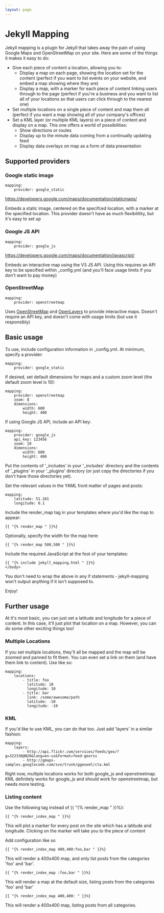 ```yaml
---
layout: page
---
```


# Jekyll Mapping

Jekyll mapping is a plugin for Jekyll that takes away the pain of using Google Maps and OpenStreetMap on your site. Here are some of the things it makes it easy to do:

* Give each piece of content a location, allowing you to:
    * Display a map on each page, showing the location set for the content (perfect if you want to list events on your website, and embed a map showing where they are)
    * Display a map, with a marker for each piece of content linking users through to the page (perfect if you're a business and you want to list all of your locations so that users can click through to the nearest one)
* Set multiple locations on a single piece of content and map them all (perfect if you want a map showing all of your company's offices)
* Set a KML layer (or multiple KML layers) on a piece of content and display on a map. This one offers a world of possibilities:
    * Show directions or routes
    * Display up to the minute data coming from a continually updating feed
    * Display data overlays on map as a form of data presentation

## Supported providers

### Google static image

    mapping:
        provider: google_static

https://developers.google.com/maps/documentation/staticmaps/

Embeds a static image, centered on the specifced location, with a marker at the specified location. This provider doesn't have as much flexibilitity, but it's easy to set up

### Google JS API

    mapping:
        provider: google_js

https://developers.google.com/maps/documentation/javascript/

Embeds an interactive map using the V3 JS API. Using this requires an API key to be specified within _config.yml (and you'll face usage limits if you don't want to pay money)

### OpenStreetMap

    mapping:
        provider: openstreetmap

Uses [OpenStreetMap](http://www.openstreetmap.org/) and [OpenLayers](http://openlayers.org/) to provide interactive maps. Doesn't require an API key, and doesn't come with usage limits (but use it responsibly)

## Basic usage

To use, include configuration information in _config.yml. At minimum, specify a provider:

    mapping:
        provider: google_static

If desired, set default dimensions for maps and a custom zoom level (the default zoom level is 10):

    mapping:
        provider: openstreetmap
        zoom: 8
        dimensions:
            width: 600
            height: 400

If using Google JS API, include an API key:

    mapping:
        provider: google_js
        api_key: 123456
        zoom: 10
        dimensions:
            width: 600
            height: 400

Put the contents of '_includes' in your '_includes' directory and the contents of '_plugins' in your '_plugins' directory (or just copy the directories if you don't have those directories yet).

Set the relevant values in the YAML front matter of pages and posts:

    mapping:
        latitude: 51.101
        longitude: 0.1

Include the render_map tag in your templates where you'd like the map to appear:

    {{ "{% render_map " }}%}

Optionally, specify the width for the map here:

    {{ "{% render_map 500,500 " }}%}

Include the required JavaScript at the foot of your templates:

    {{ "{% include jekyll_mapping.html " }}%}
    </body>

You don't need to wrap the above in any if statements - jekyll-mapping won't output anything if it isn't supposed to.

Enjoy!

## Further usage

At it's most basic, you can just set a latitude and longitude for a piece of content. In this case, it'll just plot that location on a map. However, you can do some other exciting things too!

### Multiple Locations

If you set multiple locations, they'll all be mapped and the map will be zoomed and panned to fit them. You can even set a link on them (and have them link to content). Use like so:

    mapping:
        locations:
            - title: foo
              latitude: 10
              longitude: 10
            - title: bar
              link: /some/awesome/path
              latitude: -10
              longitude: -10

### KML

If you'd like to use KML, you can do that too. Just add 'layers' in a similar fashion:

    mapping:
        layers:
            - http://api.flickr.com/services/feeds/geo/?g=322338@N20&lang=en-us&format=feed-georss
            - http://gmaps-samples.googlecode.com/svn/trunk/ggeoxml/cta.kml

Right now, multiple locations works for both google_js and openstreetmap. KML definitely works for google_js and should work for openstreetmap, but needs more testing.

### Listing content

Use the following tag instead of {{ "{% render_map " }}%}:

    {{ "{% render_index_map " }}%}

This will plot a marker for every post on the site which has a latitude and longitude. Clicking on the marker will take you to the piece of content

Add configuration like so

    {{ "{% render_index_map 400,400:foo,bar " }}%}

This will render a 400x400 map, and only list posts from the categories 'foo' and 'bar'.

    {{ "{% render_index_map :foo,bar " }}%}

This will render a map at the default size, listing posts from the categories 'foo' and 'bar'

    {{ "{% render_index_map 400,400: " }}%}

This will render a 400x400 map, listing posts from all categories.